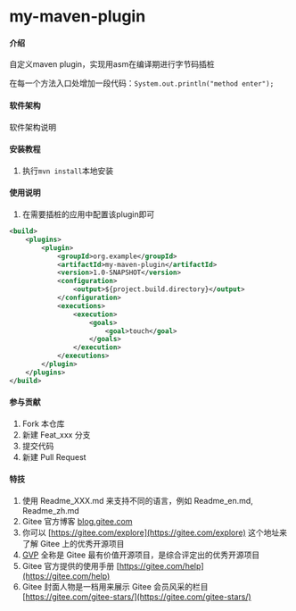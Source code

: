 # my-maven-plugin

#### 介绍
自定义maven plugin，实现用asm在编译期进行字节码插桩

在每一个方法入口处增加一段代码：`System.out.println("method enter");`

#### 软件架构
软件架构说明


#### 安装教程

1.  执行`mvn install`本地安装

#### 使用说明

1.  在需要插桩的应用中配置该plugin即可

```xml
<build>
    <plugins>
        <plugin>
            <groupId>org.example</groupId>
            <artifactId>my-maven-plugin</artifactId>
            <version>1.0-SNAPSHOT</version>
            <configuration>
                <output>${project.build.directory}</output>
            </configuration>
            <executions>
                <execution>
                    <goals>
                        <goal>touch</goal>
                    </goals>
                </execution>
            </executions>
        </plugin>
    </plugins>
</build>
```

#### 参与贡献

1.  Fork 本仓库
2.  新建 Feat_xxx 分支
3.  提交代码
4.  新建 Pull Request


#### 特技

1.  使用 Readme\_XXX.md 来支持不同的语言，例如 Readme\_en.md, Readme\_zh.md
2.  Gitee 官方博客 [blog.gitee.com](https://blog.gitee.com)
3.  你可以 [https://gitee.com/explore](https://gitee.com/explore) 这个地址来了解 Gitee 上的优秀开源项目
4.  [GVP](https://gitee.com/gvp) 全称是 Gitee 最有价值开源项目，是综合评定出的优秀开源项目
5.  Gitee 官方提供的使用手册 [https://gitee.com/help](https://gitee.com/help)
6.  Gitee 封面人物是一档用来展示 Gitee 会员风采的栏目 [https://gitee.com/gitee-stars/](https://gitee.com/gitee-stars/)
